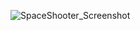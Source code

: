 ![SpaceShooter_Screenshot](https://github.com/user-attachments/assets/2cb32e5c-61e7-4e07-a38e-72ceb0069ebb)
